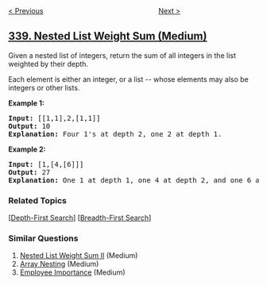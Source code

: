 <!--|This file generated by command(leetcode description); DO NOT EDIT.    |-->
<!--+----------------------------------------------------------------------+-->
<!--|@author    awesee <openset.wang@gmail.com>                           |-->
<!--|@link      https://github.com/awesee                                 |-->
<!--|@home      https://github.com/awesee/leetcode                        |-->
<!--+----------------------------------------------------------------------+-->

[< Previous](../counting-bits "Counting Bits")
　　　　　　　　　　　　　　　　
[Next >](../longest-substring-with-at-most-k-distinct-characters "Longest Substring with At Most K Distinct Characters")

## [339. Nested List Weight Sum (Medium)](https://leetcode.com/problems/nested-list-weight-sum "嵌套列表权重和")

<p>Given a nested list of integers, return the sum of all integers in the list weighted by their depth.</p>

<p>Each element is either an integer, or a list -- whose elements may also be integers or other lists.</p>

<div>
<p><strong>Example 1:</strong></p>

<pre>
<strong>Input: </strong><span id="example-input-1-1">[[1,1],2,[1,1]]</span>
<strong>Output: </strong><span id="example-output-1">10 </span>
<strong>Explanation: </strong>Four 1&#39;s at depth 2, one 2 at depth 1.</pre>

<div>
<p><strong>Example 2:</strong></p>

<pre>
<strong>Input: </strong><span id="example-input-2-1">[1,[4,[6]]]</span>
<strong>Output: </strong><span id="example-output-2">27 </span>
<strong>Explanation: </strong>One 1 at depth 1, one 4 at depth 2, and one 6 at depth 3; 1 + 4*2 + 6*3 = 27.</pre>

### Related Topics
  [[Depth-First Search](../../tag/depth-first-search/README.md)]
  [[Breadth-First Search](../../tag/breadth-first-search/README.md)]

### Similar Questions
  1. [Nested List Weight Sum II](../nested-list-weight-sum-ii) (Medium)
  1. [Array Nesting](../array-nesting) (Medium)
  1. [Employee Importance](../employee-importance) (Medium)
